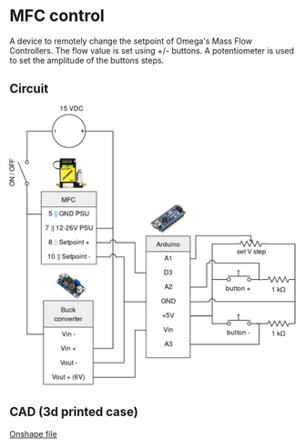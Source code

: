 # MFC control

A device to remotely change the setpoint of Omega's Mass Flow Controllers. The flow value is set using +/- buttons. A potentiometer is used to set the amplitude of the buttons steps.

## Circuit

<p align="center">
    <img src="circuit.png" width="700px">
</p>

## CAD (3d printed case)

[Onshape file](https://cad.onshape.com/documents/18eb6e605793d25ea773f81d/w/6521c0d1b9b9e777c69c406c/e/59e82885677739ed15fef912)
